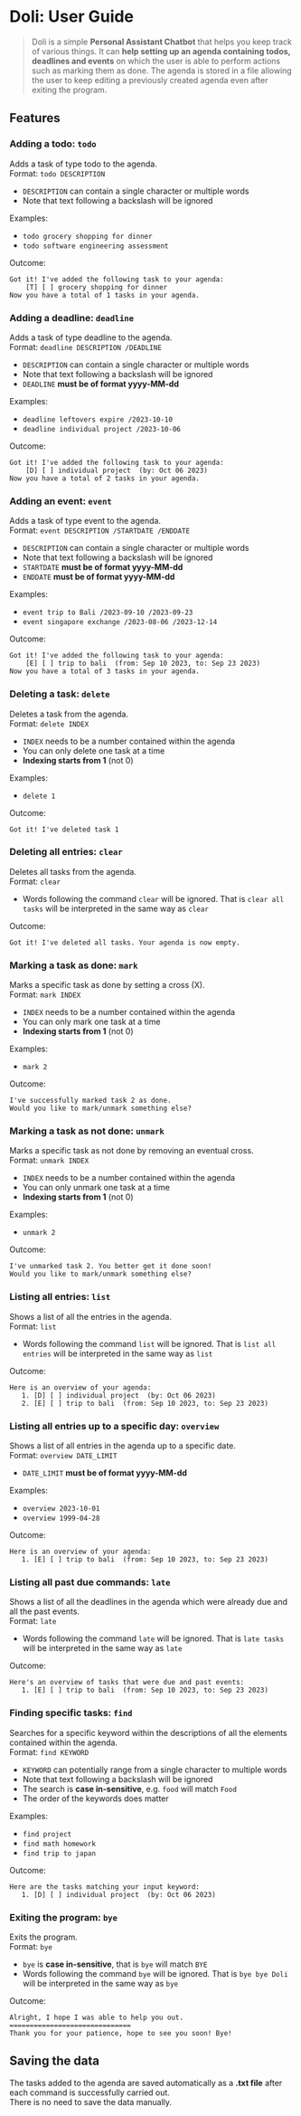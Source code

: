 # Doli: User Guide

>Doli is a simple **Personal Assistant Chatbot** that helps you keep track of
various things. It can **help setting up an agenda containing todos, deadlines
and events** on which the user is able to perform actions such as marking them as done.
The agenda is stored in a file allowing the user to keep editing a previously
created agenda even after exiting the program.

## Features 

### Adding a todo: `todo`

Adds a task of type todo to the agenda.  
Format: `todo DESCRIPTION`  
- `DESCRIPTION` can contain a single character or multiple words 
- Note that text following a backslash will be ignored

Examples:   
- `todo grocery shopping for dinner`
- `todo software engineering assessment`

Outcome:
```
Got it! I've added the following task to your agenda:
	[T] [ ] grocery shopping for dinner
Now you have a total of 1 tasks in your agenda.
```

### Adding a deadline: `deadline`

Adds a task of type deadline to the agenda.  
Format: `deadline DESCRIPTION /DEADLINE`  
- `DESCRIPTION` can contain a single character or multiple words
- Note that text following a backslash will be ignored
- `DEADLINE` **must be of format yyyy-MM-dd**

Examples:
- `deadline leftovers expire /2023-10-10`
- `deadline individual project /2023-10-06`

Outcome:
```
Got it! I've added the following task to your agenda:
	[D] [ ] individual project  (by: Oct 06 2023)
Now you have a total of 2 tasks in your agenda.
```

### Adding an event: `event`

Adds a task of type event to the agenda.  
Format: `event DESCRIPTION /STARTDATE /ENDDATE`  
- `DESCRIPTION` can contain a single character or multiple words
- Note that text following a backslash will be ignored
- `STARTDATE` **must be of format yyyy-MM-dd**
- `ENDDATE` **must be of format yyyy-MM-dd**

Examples:
- `event trip to Bali /2023-09-10 /2023-09-23`
- `event singapore exchange /2023-08-06 /2023-12-14`

Outcome:
```
Got it! I've added the following task to your agenda:
	[E] [ ] trip to bali  (from: Sep 10 2023, to: Sep 23 2023)
Now you have a total of 3 tasks in your agenda.
```

### Deleting a task: `delete`

Deletes a task from the agenda.  
Format: `delete INDEX`  
- `INDEX` needs to be a number contained within the agenda
- You can only delete one task at a time
- **Indexing starts from 1** (not 0)       

Examples:  
- `delete 1`

Outcome:
```
Got it! I've deleted task 1
```

### Deleting all entries: `clear`

Deletes all tasks from the agenda.   
Format: `clear`  
- Words following the command `clear` will be ignored. That is `clear all tasks` 
will be interpreted in the same way as `clear`

Outcome:
```
Got it! I've deleted all tasks. Your agenda is now empty.
```

### Marking a task as done: `mark`

Marks a specific task as done by setting a cross (X).  
Format: `mark INDEX`  
- `INDEX` needs to be a number contained within the agenda
- You can only mark one task at a time
- **Indexing starts from 1** (not 0)

Examples:
- `mark 2`

Outcome:
```
I've successfully marked task 2 as done.
Would you like to mark/unmark something else?
```

### Marking a task as not done: `unmark`

Marks a specific task as not done by removing an eventual cross.  
Format: `unmark INDEX`
- `INDEX` needs to be a number contained within the agenda
- You can only unmark one task at a time
- **Indexing starts from 1** (not 0)

Examples:
- `unmark 2`

Outcome:
```
I've unmarked task 2. You better get it done soon!
Would you like to mark/unmark something else?
```

### Listing all entries: `list`

Shows a list of all the entries in the agenda.  
Format: `list`  
- Words following the command `list` will be ignored. That is `list all entries`
will be interpreted in the same way as `list`


Outcome:
```
Here is an overview of your agenda:
   1. [D] [ ] individual project  (by: Oct 06 2023)
   2. [E] [ ] trip to bali  (from: Sep 10 2023, to: Sep 23 2023)
```

### Listing all entries up to a specific day: `overview`

Shows a list of all entries in the agenda up to a specific date.  
Format: `overview DATE_LIMIT`  
- `DATE_LIMIT` **must be of format yyyy-MM-dd**  

Examples:
- `overview 2023-10-01`
- `overview 1999-04-28`

Outcome:
```
Here is an overview of your agenda:
   1. [E] [ ] trip to bali  (from: Sep 10 2023, to: Sep 23 2023)
```

### Listing all past due commands: `late`

Shows a list of all the deadlines in the agenda which were already due and all the past events.  
Format: `late`  
- Words following the command `late` will be ignored. That is `late tasks`
will be interpreted in the same way as `late`


Outcome:
```
Here's an overview of tasks that were due and past events:
   1. [E] [ ] trip to bali  (from: Sep 10 2023, to: Sep 23 2023)
```

### Finding specific tasks: `find`

Searches for a specific keyword within the descriptions of all the elements contained within the agenda.  
Format: `find KEYWORD`
- `KEYWORD` can potentially range from a single character to multiple words
- Note that text following a backslash will be ignored
- The search is **case in-sensitive**, e.g. `food` will match `Food`
- The order of the keywords does matter

Examples:
- `find project`
- `find math homework`
- `find trip to japan`

Outcome:
```
Here are the tasks matching your input keyword:
   1. [D] [ ] individual project  (by: Oct 06 2023)
```

### Exiting the program: `bye`

Exits the program.  
Format: `bye`  
- `bye` is **case in-sensitive**, that is `bye` will match `BYE`
- Words following the command `bye` will be ignored. That is `bye bye Doli`
will be interpreted in the same way as `bye`


Outcome:
```
Alright, I hope I was able to help you out.
==============================
Thank you for your patience, hope to see you soon! Bye!
```

## Saving the data

The tasks added to the agenda are saved automatically  as a 
**.txt file** after each command is successfully carried out.  
There is no need to save the data manually.
